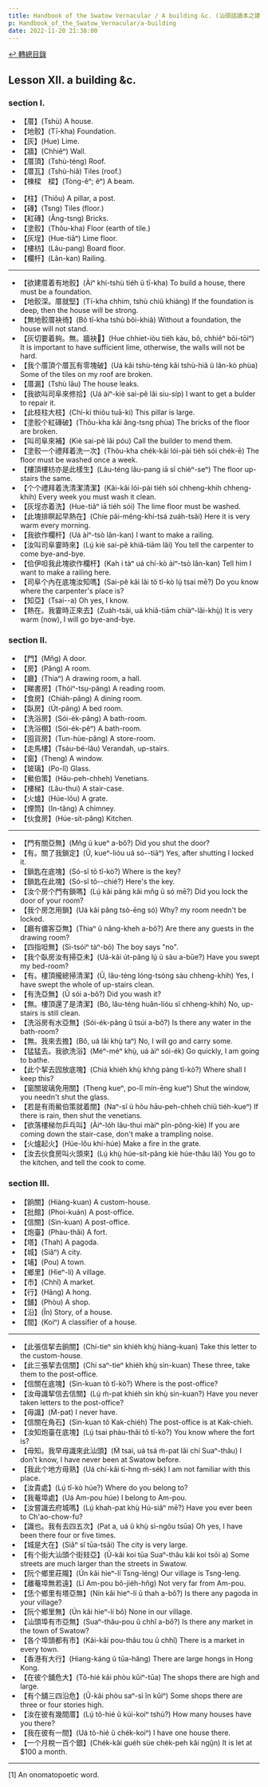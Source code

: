 ```yaml
---
title: Handbook of the Swatow Vernacular / A building &c. (汕頭話讀本之建築)
p: Handbook_of_the_Swatow_Vernacular/a-building
date: 2022-11-20 21:38:00
---
```


[↩️ 轉總目錄](/Handbook_of_the_Swatow_Vernacular)

## Lesson XII. a building &c.

### section I.

* 【厝】(Tshù) A house.
* 【地骹】(Tī-kha) Foundation.
* 【灰】(Hue) Lime.
* 【牆】(Chhiêⁿ) Wall.
* 【厝頂】(Tshù-téng) Roof.
* 【厝瓦】(Tshù-hiã) Tiles (roof.)
* 【棟樑　樑】(Tòng-êⁿ; êⁿ) A beam.
<!--more-->
* 【柱】(Thiõu) A pillar, a post.
* 【磚】(Tsng) Tiles (floor.)
* 【紅磚】(Âng-tsng) Bricks.
* 【塗骹】(Thôu-kha) Floor (earth of tile.)
* 【灰埕】(Hue-tiâⁿ) Lime floor.
* 【樓枋】(Lâu-pang) Board floor.
* 【欄杆】(Lân-kan) Railing.

------

* 【欲建厝着有地骹】(Àiⁿ khí-tshù tiéh ũ tī-kha) To build a house, there must be a foundation.
* 【地骹深。厝就堅】(Tī-kha chhim, tshù chiũ khiàng) If the foundation is deep, then the house will be strong.
* 【無地骹厝袂徛】(Bô tī-kha tshù bõi-khiã) Without a foundation, the house will not stand.
* 【灰切要着夠。無。牆袂𠕆】(Hue chhiet-iòu tiéh kàu, bô, chhiêⁿ bõi-tōiⁿ) It is important to have sufficient lime, otherwise, the walls will not be hard.
* 【我个厝頂个厝瓦有零塊破】(Uá kâi tshù-téng kâi tshù-hiã ũ lân-kò phùa) Some of the tiles on my roof are broken.
* 【厝漏】(Tshù lāu) The house leaks.
* 【我欲叫司阜來修拾】(Uá àiⁿ-kiè sai-pẽ lâi siu-síp) I want to get a bulder to repair it.
* 【此枝柱大枝】(Chí-ki thiõu tuā-ki) This pillar is large.
* 【塗骹个紅磚破】(Thôu-kha kâi âng-tsng phùa) The bricks of the floor are broken.
* 【叫司阜來補】(Kiè sai-pẽ lâi póu) Call the builder to mend them.
* 【塗骹一个禮拜着洗一次】(Thôu-kha chék-kâi lói-pài tiéh sói chék-ē) The floor must be washed once a week.
* 【樓頂樓枋亦是此樣生】(Lâu-téng lâu-pang iā sĩ chièⁿ-seⁿ) The floor up-stairs the same.
* 【个个禮拜着洗清潔清潔】(Kâi-kâi lói-pài tiéh sói chheng-khih chheng-khih) Every week you must wash it clean.
* 【灰埕亦着洗】(Hue-tiâⁿ iā tiéh sói) The lime floor must be washed.
* 【此塊排瞑起早熱在】(Chíe pâi-mêng-khí-tsá zuáh-tsãi) Here it is very warm every morning.
* 【我欲作欄杆】(Uá àiⁿ-tsò lân-kan) I want to make a railing.
* 【汝叫司阜霎時來】(Lṳ́ kiè sai-pẽ khiã-tiām lâi) You tell the carpenter to come bye-and-bye.
* 【佮伊呾我此塊欲作欄杆】(Kah i tàⁿ uá chí-kò àiⁿ-tsò lân-kan) Tell him I want to make a railing here.
* 【司阜个內在底塊汝知嗎】(Sai-pẽ kâi lãi tõ tî-kò lṳ́ tsai mē?) Do you know where the carpenter's place is?
* 【知亞】(Tsai--a) Oh yes, I know.
* 【熱在。我霎時正來去】(Zuáh-tsãi, uá khiã-tiām chiàⁿ-lâi-khṳ̀) It is very warm (now), I will go bye-and-bye.

### section II.

* 【門】(Mn̂g) A door.
* 【房】(Pâng) A room.
* 【廳】(Thiaⁿ) A drawing room, a hall.
* 【睇書房】(Thóiⁿ-tsṳ-pâng) A reading room.
* 【食房】(Chiáh-pâng) A dining room.
* 【臥房】(Út-pâng) A bed room.
* 【洗浴房】(Sói-ék-pâng) A bath-room.
* 【洗浴棚】(Sói-ék-pêⁿ) A bath-room.
* 【囤貨房】(Tun-hùe-pâng) A store-room.
* 【走馬樓】(Tsáu-bé-lâu) Verandah, up-stairs.
* 【窗】(Theng) A window.
* 【玻璃】(Po-lî) Glass.
* 【鱟伯策】(Hāu-peh-chheh) Venetians.
* 【樓梯】(Lâu-thui) A stair-case.
* 【火爐】(Húe-lôu) A grate.
* 【煙筒】(In-tâng) A chimney.
* 【伙食房】(Húe-sít-pâng) Kitchen.

------

* 【門有關亞無】(Mn̂g ũ kueⁿ a-bô?) Did you shut the door?
* 【有。關了我鎖定】(Ũ, kueⁿ-lióu uá só--tiāⁿ) Yes, after shutting I locked it.
* 【鎖匙在底塊】(Só-sî tõ tî-kò?) Where is the key?
* 【鎖匙在此塊】(Só-sî tõ--chié?) Here's the key.
* 【汝个房个門有鎖嗎】(Lṳ́ kâi pâng kâi mn̂g ũ só mē?) Did you lock the door of your room?
* 【我个房怎用鎖】(Uá kâi pâng tsò-ēng só) Why? my room needn't be locked.
* 【廳有儂客亞無】(Thiaⁿ ũ nâng-kheh a-bô?) Are there any guests in the drawing room?
* 【四指呾無】(Sì-tsóiⁿ tàⁿ-bô) The boy says "no".
* 【我个臥房汝有掃亞未】(Uá-kâi út-pâng lṳ́ ũ sàu a-būe?) Have you swept my bed-room?
* 【有。樓頂攏總掃清潔】(Ũ, lâu-téng lóng-tsóng sàu chheng-khih) Yes, I have swept the whole of up-stairs clean.
* 【有洗亞無】(Ũ sói a-bô?) Did you wash it?
* 【無。樓頂還了是清潔】(Bô, lâu-téng huân-lióu sĩ chheng-khih) No, up-stairs is still clean.
* 【洗浴房有水亞無】(Sói-ék-pâng ũ tsúi a-bô?) Is there any water in the bath-room?
* 【無。我來去擔】(Bô, uá lâi khṳ̀ taⁿ) No, I will go and carry some.
* 【猛猛去。我欲洗浴】(Méⁿ-méⁿ khṳ̀, uá àiⁿ sói-ék) Go quickly, I am going to bathe.
* 【此个挈去囥放底塊】(Chiá khiéh khṳ̀ khǹg pàng tî-kò?) Where shall I keep this?
* 【窗關玻璃免用關】(Theng kueⁿ, po-lî mín-ēng kueⁿ) Shut the window, you needn't shut the glass.
* 【若是有雨鱟伯策就着關】(Naⁿ-sĩ ũ hõu hāu-peh-chheh chiũ tiéh-kueⁿ) If there is rain, then shut the venetians.
* 【欲落樓梯勿乒乓叫】(Àiⁿ-lóh lâu-thui màiⁿ pĩn-põng-kiè) If you are coming down the stair-case, don't make a trampling noise.
* 【火爐起火】(Húe-lôu khí-húe) Make a fire in the grate.
* 【汝去伙食房叫火頭來】(Lṳ́ khṳ̀ húe-sít-pâng kiè húe-thâu lâi) You go to the kitchen, and tell the cook to come.

### section III.

* 【餉關】(Hiàng-kuan) A custom-house.
* 【批館】(Phoi-kuán) A post-office.
* 【信關】(Sìn-kuan) A post-office.
* 【炮臺】(Phàu-thâi) A fort.
* 【塔】(Thah) A pagoda.
* 【城】(Siâⁿ) A city.
* 【埔】(Pou) A town.
* 【鄉里】(Hieⁿ-lí) A village.
* 【市】(Chhĩ) A market.
* 【行】(Hâng) A hong.
* 【舖】(Phòu) A shop.
* 【沿】(În) Story, of a house.
* 【間】(Koiⁿ) A classifier of a house.

------

* 【此張信挈去餉關】(Chí-tieⁿ sìn khiéh khṳ̀ hiàng-kuan) Take this letter to the custom-house.
* 【此三張挈去信關】(Chí saⁿ-tieⁿ khiéh khṳ̀ sìn-kuan) These three, take them to the post-office.
* 【信關在底塊】(Sìn-kuan tõ tî-kò?) Where is the post-office?
* 【汝毋識挈信去信關】(Lṳ́ m̃-pat khiéh sìn khṳ̀ sin-kuan?) Have you never taken letters to the post-office?
* 【毋識】(M̃-pat) I never have.
* 【信關在角石】(Sìn-kuan tõ Kak-chiéh) The post-office is at Kak-chieh.
* 【汝知炮臺在底塊】(Lṳ́ tsai phàu-thâi tõ tî-kò?) You know where the fort is?
* 【毋知。我早毋識來此汕頭】(M̃ tsai, uá tsá m̃-pat lâi chí Suaⁿ-thâu) I don't know, I have never been at Swatow before.
* 【我此个地方毋熟】(Uá chí-kâi tī-hng m̃-sék) I am not familiar with this place.
* 【汝貴處】(Lṳ́ tî-kò húe?) Where do you belong to?
* 【我菴埠處】(Uá Am-pou húe) I belong to Am-pou.
* 【汝嘗識去府城嗎】(Lṳ́ khah-pat khṳ̀ Hú-siâⁿ mē?) Have you ever been to Ch'ao-chow-fu?
* 【識也。我有去四五次】(Pat a, uá ũ khṳ̀ sì-ngõu tsūa) Oh yes, I have been there four or five times.
* 【城是大在】(Siâⁿ sĩ tūa-tsãi) The city is very large.
* 【有个街大汕頭个街㩼亞】(Ũ-kâi koi tūa Suaⁿ-thâu kâi koi tsōi a) Some streets are much larger than the streets in Swatow.
* 【阮个鄉里莊隴】(Ún kâi hieⁿ-lí Tsng-léng) Our village is Tsng-leng.
* 【離菴埠無若遠】(Lî Am-pou bô-jiéh-hñg) Not very far from Am-pou.
* 【恁个鄉里有塔亞無】(Nín kâi hieⁿ-lí ũ thah a-bô?) Is there any pagoda in your village?
* 【阮个鄉里無】(Ún kâi hieⁿ-lí bô) None in our village.
* 【汕頭埠有市亞無】(Suaⁿ-thâu-pou ũ chhĩ a-bô?) Is there any market in the town of Swatow?
* 【各个埠頭都有市】(Kâi-kâi pou-thâu tou ũ chhĩ) There is a market in every town.
* 【香港有大行】(Hiang-káng ũ tūa-hâng) There are large hongs in Hong Kong.
* 【在彼个舖危大】(Tõ-hié kâi phòu kûiⁿ-tūa) The shops there are high and large.
* 【有个舖三四沿危】(Ũ-kâi phòu saⁿ-sì în kûiⁿ) Some shops there are three or four stories high.
* 【汝在彼有幾間厝】(Lṳ́ tõ-hié ũ kúi-koiⁿ tshù?) How many houses have you there?
* 【我在彼有一間】(Uá tõ-hié ũ chék-koiⁿ) I have one house there.
* 【一个月稅一百个銀】(Chék-kâi guéh sùe chék-peh kâi ngṳ̂n) It is let at $100 a month.

------

[1] An onomatopoetic word.

